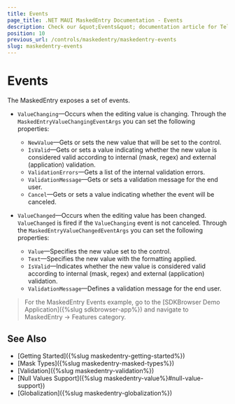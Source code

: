 ```yaml
---
title: Events
page_title: .NET MAUI MaskedEntry Documentation - Events
description: Check our &quot;Events&quot; documentation article for Telerik MaskedEntry for .NET MAUI.
position: 10
previous_url: /controls/maskedentry/maskedentry-events
slug: maskedentry-events
---
```


# Events

The MaskedEntry exposes a set of events.

* `ValueChanging`&mdash;Occurs when the editing value is changing. Through the `MaskedEntryValueChangingEventArgs` you can set the following properties:

	* `NewValue`&mdash;Gets or sets the new value that will be set to the control.
	* `IsValid`&mdash;Gets or sets a value indicating whether the new value is considered valid according to internal (mask, regex) and external (application) validation.
	* `ValidationErrors`&mdash;Gets a list of the internal validation errors.
	* `ValidationMessage`&mdash;Gets or sets a validation message for the end user.
	* `Cancel`&mdash;Gets or sets a value indicating whether the event will be canceled.

* `ValueChanged`&mdash;Occurs when the editing value has been changed. `ValueChanged` is fired if the `ValueChanging` event is not canceled. Through the `MaskedEntryValueChangedEventArgs` you can set the following properties:

	* `Value`&mdash;Specifies the new value set to the control.
	* `Text`&mdash;Specifies the new value with the formatting applied.
	* `IsValid`&mdash;Indicates whether the new value is considered valid according to internal (mask, regex) and external (application) validation.
	* `ValidationMessage`&mdash;Defines a validation message for the end user.

> For the MaskedEntry Events example, go to the [SDKBrowser Demo Application]({%slug sdkbrowser-app%}) and navigate to MaskedEntry -> Features category.

## See Also

- [Getting Started]({%slug maskedentry-getting-started%})
- [Mask Types]({%slug maskedentry-masked-types%})
- [Validation]({%slug maskedentry-validation%})
- [Null Values Support]({%slug maskedentry-value%}#null-value-support})
- [Globalization]({%slug maskedentry-globalization%})
